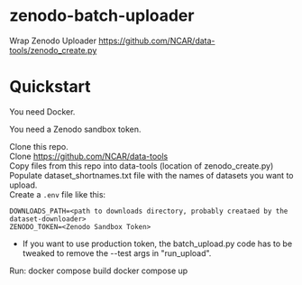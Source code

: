 # zenodo-batch-uploader
Wrap Zenodo Uploader https://github.com/NCAR/data-tools/zenodo_create.py

# Quickstart
You need Docker.

You need a Zenodo sandbox token.

Clone this repo.  
Clone https://github.com/NCAR/data-tools  
Copy files from this repo into data-tools (location of zenodo_create.py)  
Populate dataset_shortnames.txt file with the names of datasets you want to upload.  
Create a `.env` file like this:

```
DOWNLOADS_PATH=<path to downloads directory, probably creataed by the dataset-downloader>  
ZENODO_TOKEN=<Zenodo Sandbox Token>
```

* If you want to use production token, the batch_upload.py code has to be tweaked to remove the --test args in "run_upload".
  
Run: 
docker compose build
docker compose up
